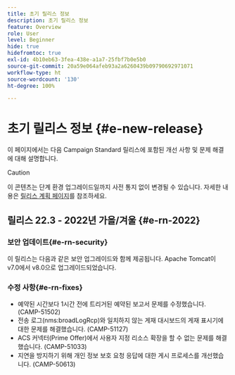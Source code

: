 ```yaml
---
title: 초기 릴리스 정보
description: 초기 릴리스 정보
feature: Overview
role: User
level: Beginner
hide: true
hidefromtoc: true
exl-id: 4b10eb63-3fea-438e-a1a7-25fbf7b0e5b0
source-git-commit: 20a59e064afeb93a2a6260439b09790692971071
workflow-type: ht
source-wordcount: '130'
ht-degree: 100%

---
```



# 초기 릴리스 정보 {#e-new-release}

이 페이지에서는 다음 Campaign Standard 릴리스에 포함된 개선 사항 및 문제 해결에 대해 설명합니다.

>[!CAUTION]
>
> 이 콘텐츠는 단계 환경 업그레이드일까지 사전 통지 없이 변경될 수 있습니다. 자세한 내용은 [릴리스 계획 페이지](../../rn/using/release-planning.md)를 참조하세요.

## 릴리스 22.3 - 2022년 가을/겨울 {#e-rn-2022}

<!--
### Improvement{#e-rn-improvements}


**Accessibility**

Campaign Standard 22.3 comes with accessibility fixes and improvements which facilitate users to navigate and get the most out of Adobe Campaign.

These capabilities are released in Limited Availability and rolled out to a set of customers only. To have these improvements enabled on your Campaign environment(s), contact your Adobe representative.
-->

### 보안 업데이트{#e-rn-security}

이 릴리스는 다음과 같은 보안 업그레이드와 함께 제공됩니다. Apache Tomcat이 v7.0에서 v8.0으로 업그레이드되었습니다.

### 수정 사항{#e-rn-fixes}

* 예약된 시간보다 1시간 전에 트리거된 예약된 보고서 문제를 수정했습니다. (CAMP-51502)
* 전송 로그(nms:broadLogRcp)와 일치하지 않는 게재 대시보드의 게재 표시기에 대한 문제를 해결했습니다. (CAMP-51127)
* ACS 커넥터(Prime Offer)에서 사용자 지정 리소스 확장을 할 수 없는 문제를 해결했습니다. (CAMP-51033)
* 지연을 방지하기 위해 개인 정보 보호 요청 응답에 대한 게시 프로세스를 개선했습니다. (CAMP-50613)